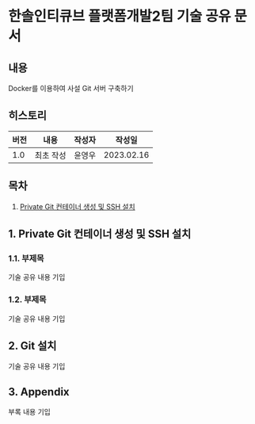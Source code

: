 # 한솔인티큐브 플랫폼개발2팀 기술 공유 문서
## 내용
Docker를 이용하여 사설 Git 서버 구축하기
## 히스토리
| 버전  | 내용    | 작성자 | 작성일        |
|-----|-------|-----|------------|
| 1.0 | 최초 작성 | 윤영우 | 2023.02.16 |
## 목차
1. [Private Git 컨테이너 생성 및 SSH 설치](#1.-Private-Git-컨테이너-생성-및-SSH-설치)
## 1. Private Git 컨테이너 생성 및 SSH 설치
### 1.1. 부제목
기술 공유 내용 기입
### 1.2. 부제목
기술 공유 내용 기입
## 2. Git 설치
기술 공유 내용 기입
## 3. Appendix
부록 내용 기입